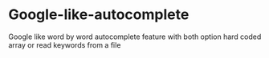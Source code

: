 Google-like-autocomplete
========================

Google like word by word autocomplete feature with both option hard coded array or read keywords from a file
